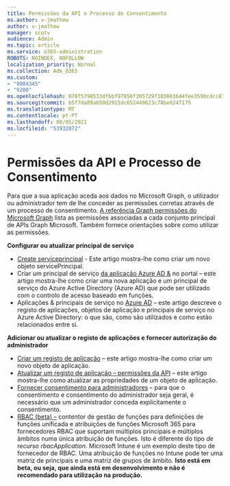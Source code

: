 ```yaml
---
title: Permissões da API e Processo de Consentimento
ms.author: v-jmathew
author: v-jmathew
manager: scotv
audience: Admin
ms.topic: article
ms.service: o365-administration
ROBOTS: NOINDEX, NOFOLLOW
localization_priority: Normal
ms.collection: Adm_O365
ms.custom:
- "9004345"
- "9200"
ms.openlocfilehash: 078f5798533dfbbf97858f305729f103663644fee3590cdcc877233041adae81
ms.sourcegitcommit: b5f7da89a650d2915dc652449623c78be6247175
ms.translationtype: MT
ms.contentlocale: pt-PT
ms.lasthandoff: 08/05/2021
ms.locfileid: "53932072"
---
```

# <a name="api-permissions-and-consent-process"></a>Permissões da API e Processo de Consentimento

Para que a sua aplicação aceda aos dados no Microsoft Graph, o utilizador ou administrador tem de lhe conceder as permissões corretas através de um processo de consentimento. [A referência Graph permissões do Microsoft Graph](https://docs.microsoft.com/graph/permissions-reference) lista as permissões associadas a cada conjunto principal de APIs Graph Microsoft. Também fornece orientações sobre como utilizar as permissões.

**Configurar ou atualizar principal de serviço**

- [Create serviceprincipal](https://docs.microsoft.com/graph/api/serviceprincipal-post-serviceprincipals) - Este artigo mostra-lhe como criar um novo objeto servicePrincipal.
- Criar um principal de serviço [da aplicação Azure AD &](https://docs.microsoft.com/azure/active-directory/develop/howto-create-service-principal-portal) no portal – este artigo mostra-lhe como criar uma nova aplicação e um principal de serviço do Azure Active Directory (Azure AD) que pode ser utilizado com o controlo de acesso baseado em funções.
- Aplicações & principais de serviço no [Azure AD](https://docs.microsoft.com/azure/active-directory/develop/app-objects-and-service-principals) – este artigo descreve o registo de aplicações, objetos de aplicação e principais de serviço no Azure Active Directory: o que são, como são utilizados e como estão relacionados entre si.

**Adicionar ou atualizar o registo de aplicações e fornecer autorização do administrador**

- [Criar um registo de aplicação](https://docs.microsoft.com/graph/api/application-post-applications) – este artigo mostra-lhe como criar um novo objeto de aplicação.
- [Atualizar um registo de aplicação – permissões da API](https://docs.microsoft.com/graph/api/application-update) – este artigo mostra-lhe como atualizar as propriedades de um objeto de aplicação.
- [Fornecer consentimento para administradores](https://docs.microsoft.com/graph/security-authorization#grant-permissions-to-an-application) – para que o consentimento e consentimento do administrador seja geral, é necessário que um administrador conceda explicitamente o consentimento.
- [RBAC (beta) –](https://docs.microsoft.com/graph/api/resources/rbacapplicationmultiple) contentor de gestão de funções para definições de funções unificada e atribuições de funções Microsoft 365 para fornecedores RBAC que suportam múltiplos principais e múltiplos âmbitos numa única atribuição de funções. Isto é diferente do tipo *de recurso rbacApplication.* Microsoft Intune é um exemplo deste tipo de fornecedor de RBAC. Uma atribuição de funções no Intune pode ter uma matriz de principais e uma matriz de grupos de âmbito. **Isto está em beta, ou seja, que ainda está em desenvolvimento e não é recomendado para utilização na produção.**
